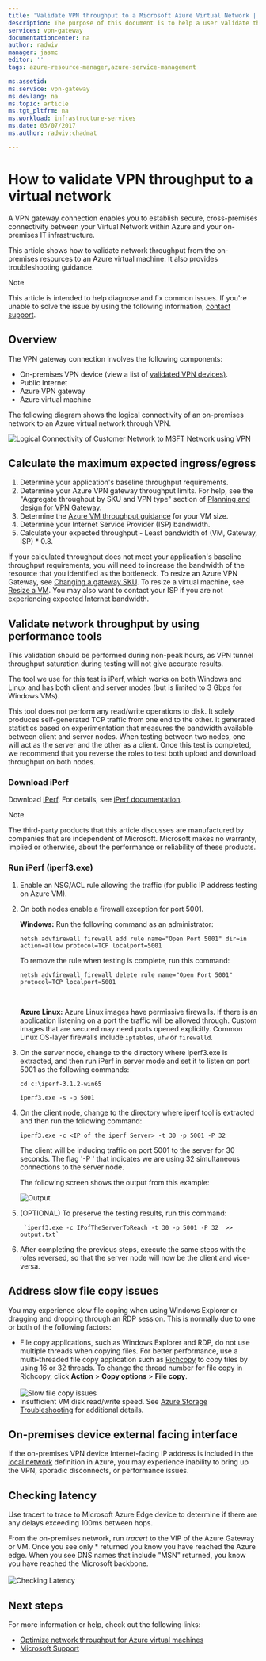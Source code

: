 ```yaml
---
title: 'Validate VPN throughput to a Microsoft Azure Virtual Network | Microsoft Docs'
description: The purpose of this document is to help a user validate the network throughput from their on-premises resources to an Azure virtual machine.
services: vpn-gateway
documentationcenter: na
author: radwiv
manager: jasmc
editor: ''
tags: azure-resource-manager,azure-service-management

ms.assetid:
ms.service: vpn-gateway
ms.devlang: na
ms.topic: article
ms.tgt_pltfrm: na
ms.workload: infrastructure-services
ms.date: 03/07/2017
ms.author: radwiv;chadmat

---
```

# How to validate VPN throughput to a virtual network

A VPN gateway connection enables you to establish secure, cross-premises connectivity between your Virtual Network within Azure and your on-premises IT infrastructure.

This article shows how to validate network throughput from the on-premises resources to an Azure virtual machine. It also provides troubleshooting guidance.

>[!NOTE]
>This article is intended to help diagnose and fix common issues. If you're unable to solve the issue by using the following information, [contact support](https://portal.azure.com/?#blade/Microsoft_Azure_Support/HelpAndSupportBlade).
>
>

## Overview

The VPN gateway connection involves the following components:

- On-premises VPN device (view a list of [validated VPN devices)](vpn-gateway-about-vpn-devices.md#devicetable).
- Public Internet
- Azure VPN gateway
- Azure virtual machine

The following diagram shows the logical connectivity of an on-premises network to an Azure virtual network through VPN.

![Logical Connectivity of Customer Network to MSFT Network using VPN](./media/vpn-gateway-validate-throughput-to-vnet/VPNPerf.png)

## Calculate the maximum expected ingress/egress

1.	Determine your application's baseline throughput requirements.
2.	Determine your Azure VPN gateway throughput limits. For help, see the "Aggregate throughput by SKU and VPN type" section of [Planning and design for VPN Gateway](vpn-gateway-plan-design.md).
3.	Determine the [Azure VM throughput guidance](../virtual-machines/virtual-machines-windows-sizes.md) for your VM size.
4.	Determine your Internet Service Provider (ISP) bandwidth.
5.	Calculate your expected throughput - Least bandwidth of (VM, Gateway, ISP) * 0.8.

If your calculated throughput does not meet your application's baseline throughput requirements, you will need to increase the bandwidth of the resource that you identified as the bottleneck. To resize an Azure VPN Gateway, see [Changing a gateway SKU](https://docs.microsoft.com/en-us/azure/vpn-gateway/vpn-gateway-about-vpn-gateway-settings.md#gwsku). To resize a virtual machine, see [Resize a VM](../virtual-machines/virtual-machines-windows-resize-vm.md). You may also want to contact your ISP if you are not experiencing expected Internet bandwidth.

## Validate network throughput by using performance tools

This validation should be performed during non-peak hours, as VPN tunnel throughput saturation during testing will not give accurate results.

The tool we use for this test is iPerf, which works on both Windows and Linux and has both client and server modes (but is limited to 3 Gbps for Windows VMs).

This tool does not perform any read/write operations to disk. It solely produces self-generated TCP traffic from one end to the other. It generated statistics based on experimentation that measures the bandwidth available between client and server nodes. When testing between two nodes, one will act as the server and the other as a client. Once this test is completed, we recommend that you reverse the roles to test both upload and download throughput on both nodes.

### Download iPerf
Download [iPerf](https://iperf.fr/download/iperf_3.1/iperf-3.1.2-win64.zip). For details, see [iPerf documentation](https://iperf.fr/iperf-doc.php).

 >[!NOTE]
 >The third-party products that this article discusses are manufactured by companies that are independent of Microsoft. Microsoft makes no warranty, implied or otherwise, about the performance or reliability of these products.
 >
 >

### Run iPerf (iperf3.exe)
1. Enable an NSG/ACL rule allowing the traffic (for public IP address testing on Azure VM).

2. On both nodes enable a firewall exception for port 5001.

	**Windows:** Run the following command as an administrator:

	```CMD
	netsh advfirewall firewall add rule name="Open Port 5001" dir=in action=allow protocol=TCP localport=5001
	```

	To remove the rule when testing is complete, run this command:

	```CMD
	netsh advfirewall firewall delete rule name="Open Port 5001" protocol=TCP localport=5001
	```
	</br>

	**Azure Linux:**  Azure Linux images have permissive firewalls. If there is an application listening on a port the traffic will be allowed through. Custom images that are secured may need ports opened explicitly. Common Linux OS-layer firewalls include `iptables`, `ufw` or `firewalld`.

3. On the server node, change to the directory where iperf3.exe is extracted, and then run iPerf in server mode and set it to listen on port 5001 as the following commands:

	 ```CMD
	 cd c:\iperf-3.1.2-win65

	 iperf3.exe -s -p 5001
	 ```

4. On the client node, change to the directory where iperf tool is extracted and then run the following command:

	`iperf3.exe -c <IP of the iperf Server> -t 30 -p 5001 -P 32`

	The client will be inducing traffic on port 5001 to the server for 30 seconds. The flag '-P ' that indicates we are using 32 simultaneous connections to the server node.

	The following screen shows the output from this example:

	![Output](./media/vpn-gateway-validate-throughput-to-vnet/06theoutput.png)

5. (OPTIONAL) To preserve the testing results, run this command:

		`iperf3.exe -c IPofTheServerToReach -t 30 -p 5001 -P 32  >> output.txt`

6. After completing the previous steps, execute the same steps with the roles reversed, so that the server node will now be the client and vice-versa.

## Address slow file copy issues
You may experience slow file coping when using Windows Explorer or dragging and dropping through an RDP session. This is normally due to one or both of the following factors:

- File copy applications, such as Windows Explorer and RDP, do not use multiple threads when copying files. For better performance, use a multi-threaded file copy application such as  [Richcopy](https://technet.microsoft.com/en-us/magazine/2009.04.utilityspotlight.aspx) to copy files by using 16 or 32 threads. To change the thread number for file copy in Richcopy, click **Action** > **Copy options** > **File copy**.<br><br>
![Slow file copy issues](./media/vpn-gateway-validate-throughput-to-vnet/Richcopy.png)<br>
- Insufficient VM disk read/write speed. See [Azure Storage Troubleshooting](../storage/storage-e2e-troubleshooting.md) for additional details.

## On-premises device external facing interface
If the on-premises VPN device Internet-facing IP address is included in the [local network](vpn-gateway-howto-site-to-site-resource-manager-portal.md#LocalNetworkGateway) definition in Azure, you may experience inability to bring up the VPN, sporadic disconnects, or performance issues.

## Checking latency
Use tracert to trace to Microsoft Azure Edge device to determine if there are any delays exceeding 100ms between hops.

From the on-premises network, run *tracert* to the VIP of the Azure Gateway or VM. Once you see only * returned you know you have reached the Azure edge. When you see DNS names that include "MSN" returned, you know you have reached the Microsoft backbone.<br><br>
![Checking Latency](./media/vpn-gateway-validate-throughput-to-vnet/08checkinglatency.png)

## Next steps
For more information or help, check out the following links:

- [Optimize network throughput for Azure virtual machines](../virtual-network/virtual-network-optimize-network-bandwidth.md)
- [Microsoft Support](https://portal.azure.com/?#blade/Microsoft_Azure_Support/HelpAndSupportBlade)

